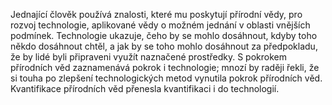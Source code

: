 Jednající člověk používá znalosti,<break time="0.3s"/> které mu poskytují přírodní vědy,<break time="0.3s"/> pro rozvoj technologie,<break time="0.3s"/> aplikované vědy o možném jednání v oblasti vnějších podmínek.<break time="0.5s"/> Technologie ukazuje,<break time="0.3s"/> čeho by se mohlo dosáhnout,<break time="0.3s"/> kdyby toho někdo dosáhnout chtěl,<break time="0.3s"/> a jak by se toho mohlo dosáhnout za předpokladu,<break time="0.3s"/> že by lidé byli připraveni využít naznačené prostředky.<break time="0.5s"/> <prosody rate="95%">S pokrokem přírodních věd zaznamenává pokrok i technologie;<break time="0.4s"/> mnozí by raději řekli,<break time="0.3s"/> že si touha po zlepšení technologických metod<break time="0.3s"/> vynutila pokrok přírodních věd.</prosody><break time="0.5s"/> Kvantifikace přírodních věd přenesla kvantifikaci i do technologií. 